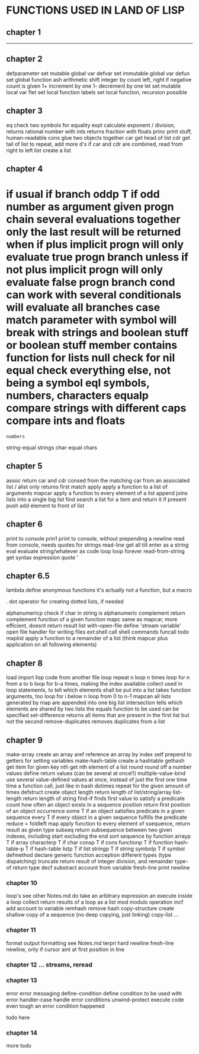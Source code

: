 # FUNCTIONS USED IN LAND OF LISP

## chapter 1

---

## chapter 2

defparameter
    set mutable global var
defvar 
    set immutable global var
defun
    set global function
ash 
   arithmetic shift integer by count left, right if negative count is given 
1+
    increment by one
1- 
    decrement by one
let
    set mutable local var
flet
    set local function
labels
    set local function, recursion possible

## chapter 3

eq
    check two symbols for equality
expt
    calculate exponent
/
    division, returns rational number with ints
    returns fraction with floats
princ
    print stuff, human-readable
cons
    glue two objects together
car
    get head of list
cdr
    get tail of list
    to repeat, add more d's
    if car and cdr are combined, read from right to left
list
    create a list

## chapter 4

if
    usual if branch
oddp
    T if odd number as argument given
progn 
    chain several evaluations together
    only the last result will be returned
when
    if plus implicit progn
    will only evaluate true progn branch
unless
    if not plus implicit progn
    will only evaluate false progn branch
cond
    can work with several conditionals
    will evaluate all branches
case
    match parameter with symbol
    will break with strings
and
    boolean stuff
or
    boolean stuff
member
    contains function for lists
null
    check for nil
equal
    check everything else, not being a symbol
eql
    symbols, numbers, characters
equalp
    compare strings with different caps
    compare ints and floats
=
    numbers
string-equal
    strings
char-equal
    chars

## chapter 5

assoc
    return car and cdr consed from the matching car from an associated list / alist
    only returns first match
apply
    apply a function to a list of arguments
mapcar
    apply a function to every element of a list
append
    joins lists into a single big list
find
    search a list for a item and return it if present
push
    add element to front of list

## chapter 6

print
    to console
prin1
    print to console, without prepending a newline
read
    from console, needs quotes for strings
read-line
    get all till enter as a string
eval
    evaluate string/whatever as code
loop
    loop forever
read-from-string
    get syntax expression
quote
    '

## chapter 6.5

lambda
    define anonymous functions
    it's actually not a function, but a macro

. 
    dot operator for creating dotted lists, if needed

alphanumericp
    check if char in string is alphanumeric
complement
    return complement function of a given function
mapc
    same as mapcar, more efficient, doesnt return result list
with-open-file
    define 'stream variable'
    open file handler for writing files
ext:shell
    call shell commands
funcall
    todo
maplist
    apply a function to a remainder of a list (think mapcar plus application on all following elements)

## chapter 8

load
    import lisp code from another file
loop repeat n
    loop n times
loop for n from a to b
    loop for b-a times, making the index available
collect
    used in loop statements, to tell which elements shall be put into a list
    takes function arguments, too
loop for i below n
    loop from 0 to n-1
mapcan
    all lists generated by map are appended into one big list
intersection
    tells which elements are shared by two lists
    the equals function to be used can be specified
set-difference
    returns all items that are present in the first list but not the second
remove-duplicates
    removes duplicates from a list

## chapter 9

make-array
    create an array
aref
    reference an array by index
setf
    prepend to getters for setting variables
make-hash-table
    create a hashtable
gethash
    get item for given key
nth
    get nth element of a list
round
    round off a number
values
    define return values (can be several at once!!)
multiple-value-bind
    use several value-defined values at once, instead of just the first one
time
    time a function call, just like in bash
dotimes
    repeat for the given amount of times
defstruct
    create object
length
    return length of list/string/array
list-length
    return length of string
find-if
    finds first value to satisfy a predicate
count
    how often an object exists in a sequence
position
    return first position of an object occurrence
some
    T if an object satisfies predicate in a given sequence
every
    T if every object in a given sequence fulfills the predicate
reduce
    = foldleft
map
    apply function to every element of ssequence, return result as given type
subseq
    return subsequence between two given indexes, including start excluding the end
sort
    sequence by function
arrayp
    T if array
characterp
    T if char
consp
    T if cons
functionp
    T if function
hash-table-p
    T if hash-table
listp
    T if list
stringp
    T if string
symbolp
    T if symbol
defmethod
    declare generic function acception different types (type dispatching)
truncate
    return result of integer division, and remainder
type-of
    return type
decf
    substract account from variable
fresh-line
    print newline

### chapter 10

loop's
    see other Notes.md
do
    take an arbitrary expression an execute inside a loop
collect
    return results of a loop as a list
mod
    modulo operation
incf
    add account to variable
remhash
    remove hash
copy-structure
    create shallow copy of a sequence (no deep copying, just linking)
copy-list
    ...

### chapter 11

format
    output formatting
    see Notes.md
terpri
    hard newline
fresh-line
    newline, only if cursor aint at first position in line

### chapter 12 ... streams, reread

### chapter 13

error
    error messaging
define-condition
    define condition to be used with error
handler-case
    handle error conditions
unwind-protect
    execute code even tough an error condition happened

todo here

### chapter 14

more todo

